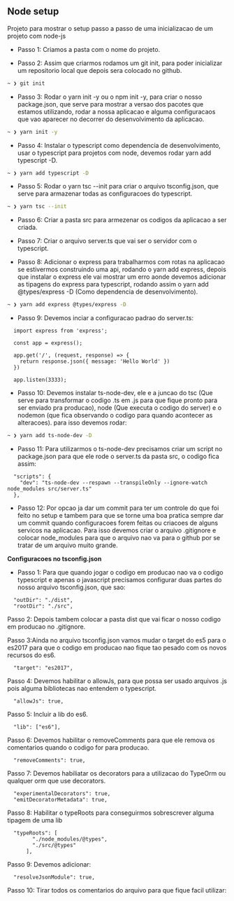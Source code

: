 ## Node setup

Projeto para mostrar o setup passo a passo de uma inicializacao de um projeto com node-js

- Passo 1: Criamos a pasta com o nome do projeto.

- Passo 2: Assim que criarmos rodamos um git init, para poder inicializar um repositorio local que depois sera colocado no github.
```sh
~ ❯ git init
```


- Passo 3: Rodar o yarn init -y ou o npm init -y, para criar o nosso package.json, que serve para mostrar a versao dos pacotes que estamos utilizando, rodar a nossa aplicacao e alguma configuracaos que vao aparecer no decorrer do desenvolvimento da aplicacao.
```sh
~ ❯ yarn init -y
```

- Passo 4: Instalar o typescript como dependencia de desenvolvimento, usar o typescript para projetos com node, devemos rodar yarn add typescript -D.
```sh
~ ❯ yarn add typescript -D
```

- Passo 5: Rodar o yarn tsc --init para criar o arquivo tsconfig.json, que serve para armazenar todas as configuracoes do typescript.
```sh
~ ❯ yarn tsc --init
```

- Passo 6: Criar a pasta src  para armezenar os codigos da aplicacao a ser criada. 

- Passo 7: Criar o arquivo server.ts que vai ser o servidor com o typescript.

- Passo 8: Adicionar o express para trabalharmos com rotas na aplicacao se estivermos construindo uma api, rodando o yarn add express, depois que instalar o express ele vai mostrar um erro aonde devemos adicionar as tipagens do express para typescript, rodando assim o yarn add @types/express -D (Como dependencia de desenvolvimento).
```sh
~ ❯ yarn add express @types/express -D
```

- Passo 9: Devemos inciar a configuracao padrao do server.ts: 
```
  import express from 'express';

  const app = express();

  app.get('/', (request, response) => {
    return response.json({ message: 'Hello World' })
  })

  app.listen(3333);  
```

- Passo 10: Devemos instalar ts-node-dev, ele e a juncao do tsc (Que serve para transformar o codigo .ts em .js para que fique pronto para ser enviado pra producao), node (Que executa o codigo do server) e o nodemon (que fica observando o codigo para quando acontecer as alteracoes). para isso devemos rodar:
```sh
~ ❯ yarn add ts-node-dev -D
```

- Passo 11: Para utilizarmos o ts-node-dev precisamos criar um script no package.json para que ele rode o server.ts da pasta src, o codigo fica assim:
```
  "scripts": {
    "dev": "ts-node-dev --respawn --transpileOnly --ignore-watch node_modules src/server.ts"
  },
```

- Passo 12: Por opcao ja dar um commit para ter um controle do que foi feito no setup e tambem para que se torne uma boa pratica sempre dar um commit quando configuracoes forem feitas ou criacoes de alguns servicos na aplicacao. Para isso devemos criar o arquivo .gitignore e colocar node_modules para que o arquivo nao va para o github por se tratar de um arquivo muito grande. 

**Configuracoes no tsconfig.json**

- Passo 1: Para que quando jogar o codigo em producao nao va o codigo typescript e apenas o javascript precisamos configurar duas partes do nosso arquivo tsconfig.json, que sao: 
```
  "outDir": "./dist",                        
  "rootDir": "./src", 
```
Passo 2: Depois tambem colocar a pasta dist que vai ficar o nosso codigo em producao no .gitignore. 

Passo 3:Ainda no arquivo tsconfig.json vamos mudar o target do es5 para o es2017 para que o codigo em producao nao fique tao pesado com os novos recursos do es6.
```
  "target": "es2017", 
```

Passo 4: Devemos habilitar o allowJs, para que possa ser usado arquivos .js pois alguma bibliotecas nao entendem o typescript.
```
  "allowJs": true,
```

Passo 5: Incluir a lib do es6.
```
  "lib": ["es6"],
```

Passo 6: Devemos habilitar o removeComments para que ele remova os comentarios quando o codigo for para producao.
```
  "removeComments": true,
```

Passo 7: Devemos habiliatar os decorators para a utilizacao do TypeOrm ou qualquer orm que use decorators.
```
  "experimentalDecorators": true,
  "emitDecoratorMetadata": true,
```

Passo 8: Habilitar o typeRoots para conseguirmos sobrescrever alguma tipagem de uma lib
```
  "typeRoots": [
        "./node_modules/@types",
        "./src/@types"
      ], 
```

Passo 9: Devemos adicionar: 
```
  "resolveJsonModule": true,
```

Passo 10: Tirar todos os comentarios do arquivo para que fique facil utilizar:


